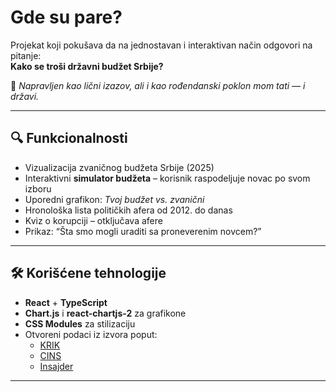 # Gde su pare?

Projekat koji pokušava da na jednostavan i interaktivan način odgovori na pitanje:  
**Kako se troši državni budžet Srbije?**

🎁 _Napravljen kao lični izazov, ali i kao rođendanski poklon mom tati — i državi._

---

## 🔍 Funkcionalnosti

-  Vizualizacija zvaničnog budžeta Srbije (2025)
-  Interaktivni **simulator budžeta** – korisnik raspodeljuje novac po svom izboru
-  Uporedni grafikon: _Tvoj budžet vs. zvanični_
-  Hronološka lista političkih afera od 2012. do danas
-  Kviz o korupciji – otključava afere
-  Prikaz: “Šta smo mogli uraditi sa proneverenim novcem?”

---

## 🛠 Korišćene tehnologije

- **React** + **TypeScript**
- **Chart.js** i **react-chartjs-2** za grafikone
- **CSS Modules** za stilizaciju
- Otvoreni podaci iz izvora poput:
  - [KRIK](https://www.krik.rs)
  - [CINS](https://www.cins.rs)
  - [Insajder](https://insajder.net)

---


